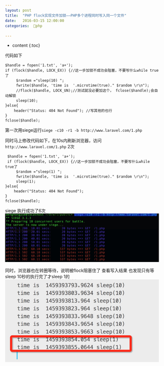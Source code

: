```yaml
---
layout: post
title:  "PHP flock实现文件加锁——PHP多个进程同时写入同一个文件"
date:   2016-03-15 12:00:00
categories:  🐘php

---
```


* content
{:toc}

代码如下


    $handle = fopen('1.txt', 'a+');
    if (flock($handle, LOCK_EX)) {//这一步加锁不成功会阻塞，不要写什么while true了
         $random ="sleep(10) ";
         fwrite($handle, 'time is  '.microtime(true)." $random \r\n");
         //flock($handle, LOCK_UN);//测试就没必要加这个， fclose($handle);会自动解锁
         sleep(10);
    }else{
        header("Status: 404 Not Found"); //写其他的也行
    }
    fclose($handle);


第一次用siege运行`siege -c10 -r1 -b http://www.laravel.com/1.php`

同时马上修改代码如下，在10s内刷新浏览器，访问`http://www.laravel.com/1.php` 2次
    
     $handle = fopen('1.txt', 'a+');
     if (flock($handle, LOCK_EX)) {//这一步加锁不成功会阻塞，不要写什么while true了
         $random ="sleep(1) ";
         fwrite($handle, 'time is  '.microtime(true)." $random \r\n");
         sleep(1);
    }else{
        header("Status: 404 Not Found"); 
    }
    fclose($handle);

siege 执行成功了6次
![flock.png](/static/img/flock1.png)

同时，浏览器也在转圈等待，说明被flock阻塞住了
查看写入结果 也发现只有等sleep 10秒的执行完了才sleep 1的
![flock.png](/static/img/flock2.png)


